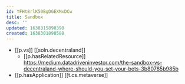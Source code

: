 ```yaml
---
id: YFHt8rlK50BgDGEXMxDCw
title: Sandbox
desc: ''
updated: 1638315898390
created: 1638301898588
---
```


- [[p.vs]] [[soln.decentraland]] 
  - [[p.hasRelatedResource]] https://medium.datadriveninvestor.com/the-sandbox-vs-decentraland-where-should-you-set-your-bets-3b80785b985b
- [[p.hasApplication]] [[t.cs.metaverse]]


